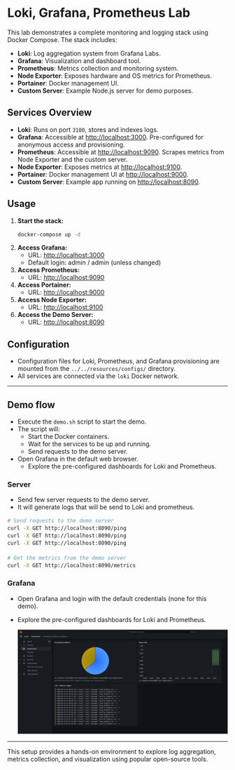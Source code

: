 # Loki, Grafana, Prometheus Lab

This lab demonstrates a complete monitoring and logging stack using Docker Compose. The stack includes:

- **Loki**: Log aggregation system from Grafana Labs.
- **Grafana**: Visualization and dashboard tool.
- **Prometheus**: Metrics collection and monitoring system.
- **Node Exporter**: Exposes hardware and OS metrics for Prometheus.
- **Portainer**: Docker management UI.
- **Custom Server**: Example Node.js server for demo purposes.

## Services Overview

- **Loki**: Runs on port `3100`, stores and indexes logs.
- **Grafana**: Accessible at [http://localhost:3000](http://localhost:3000). Pre-configured for anonymous access and provisioning.
- **Prometheus**: Accessible at [http://localhost:9090](http://localhost:9090). Scrapes metrics from Node Exporter and the custom server.
- **Node Exporter**: Exposes metrics at [http://localhost:9100](http://localhost:9100).
- **Portainer**: Docker management UI at [http://localhost:9000](http://localhost:9000).
- **Custom Server**: Example app running on [http://localhost:8090](http://localhost:8090).

## Usage

1. **Start the stack:**
   ```sh
   docker-compose up -d
   ```
2. **Access Grafana:**
   - URL: [http://localhost:3000](http://localhost:3000)
   - Default login: admin / admin (unless changed)
3. **Access Prometheus:**
   - URL: [http://localhost:9090](http://localhost:9090)
4. **Access Portainer:**
   - URL: [http://localhost:9000](http://localhost:9000)
5. **Access Node Exporter:**
   - URL: [http://localhost:9100](http://localhost:9100)
6. **Access the Demo Server:**
   - URL: [http://localhost:8090](http://localhost:8090)

## Configuration

- Configuration files for Loki, Prometheus, and Grafana provisioning are mounted from the `../../resources/configs/` directory.
- All services are connected via the `loki` Docker network.


---

## Demo flow

- Execute the `demo.sh` script to start the demo.
- The script will:
  - Start the Docker containers.
  - Wait for the services to be up and running.
  - Send requests to the demo server.
- Open Grafana in the default web browser.
  - Explore the pre-configured dashboards for Loki and Prometheus.
  

### Server

- Send few server requests to the demo server.
- It will generate logs that will be send to Loki and prometheus.
```sh
# Send requests to the demo server
curl -X GET http://localhost:8090/ping
curl -X GET http://localhost:8090/ping
curl -X GET http://localhost:8090/ping

# Get the metrics from the demo server
curl -X GET http://localhost:8090/metrics
```

### Grafana

- Open Grafana and login with the default credentials (none for this demo).
- Explore the pre-configured dashboards for Loki and Prometheus.

   ![Grafana Dashboard](/resources/images/grafana-dashboards.png)

---

This setup provides a hands-on environment to explore log aggregation, metrics collection, and visualization using popular open-source tools.
